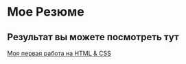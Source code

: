 # Мое Резюме

## Результат вы можете посмотреть тут



[Моя первая работа на HTML & CSS]([https://oleg570.github.io/resume1/](https://oleg570.github.io/html/)https://oleg570.github.io/html/)
